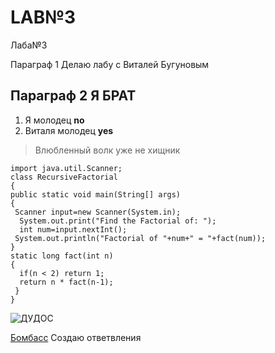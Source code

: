 # LAB№3
Лаба№3
 
 Параграф 1 Делаю лабу с Виталей Бугуновым
 
 Параграф 2 Я БРАТ 
--------------
1. Я молодец **no**
2. Виталя молодец **yes**
> Влюбленный волк уже не хищник   


    import java.util.Scanner;
    class RecursiveFactorial
    {
    public static void main(String[] args)
    {
     Scanner input=new Scanner(System.in);
      System.out.print("Find the Factorial of: ");
      int num=input.nextInt();
     System.out.println("Factorial of "+num+" = "+fact(num));
    }
    static long fact(int n)
    {
      if(n < 2) return 1;
      return n * fact(n-1);
     }
    }
    
![ДУДОС](https://runews24.ru/assets/images/uploads/pictures/2021/01/da391eb3e8336709.jpg)

[Бомбасс](https://github.com/Zhenya1986/-3/blob/main/%D0%94%D0%A3%D0%94%D0%9E%D0%A1.md)
Создаю ответвления 
